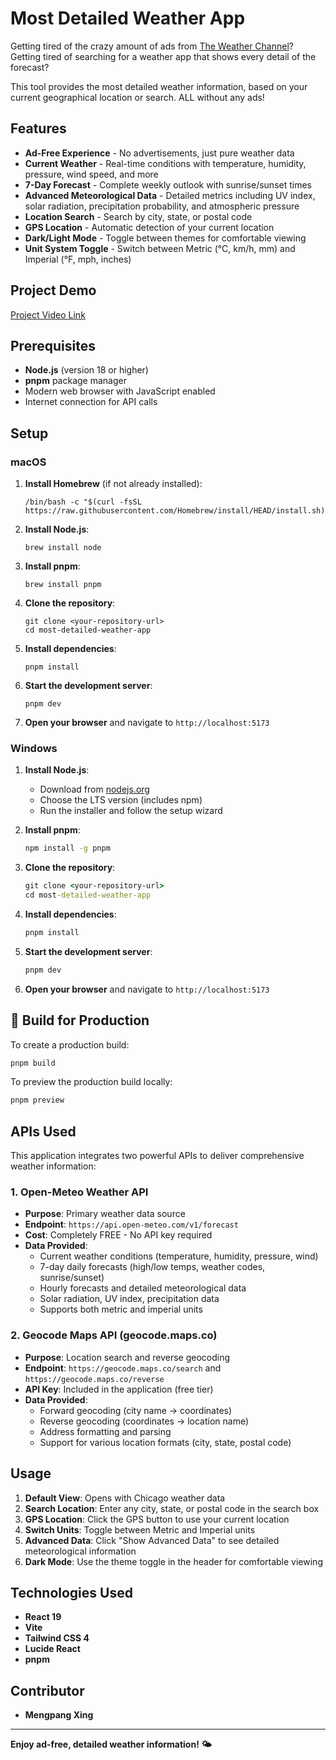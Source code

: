 # Most Detailed Weather App

Getting tired of the crazy amount of ads from [The Weather Channel](https://weather.com/)? Getting tired of searching for a weather app that shows every detail of the forecast? 

This tool provides the most detailed weather information, based on your current geographical location or search. ALL without any ads!

## Features

- **Ad-Free Experience** - No advertisements, just pure weather data
- **Current Weather** - Real-time conditions with temperature, humidity, pressure, wind speed, and more
- **7-Day Forecast** - Complete weekly outlook with sunrise/sunset times
- **Advanced Meteorological Data** - Detailed metrics including UV index, solar radiation, precipitation probability, and atmospheric pressure
- **Location Search** - Search by city, state, or postal code
- **GPS Location** - Automatic detection of your current location
- **Dark/Light Mode** - Toggle between themes for comfortable viewing
- **Unit System Toggle** - Switch between Metric (°C, km/h, mm) and Imperial (°F, mph, inches)


## Project Demo
[Project Video Link](https://northwestern.hosted.panopto.com/Panopto/Pages/Viewer.aspx?id=05006c52-4ecf-4d83-97a5-b342002dd07c)

## Prerequisites

- **Node.js** (version 18 or higher)
- **pnpm** package manager
- Modern web browser with JavaScript enabled
- Internet connection for API calls

## Setup

### macOS

1. **Install Homebrew** (if not already installed):
   ```
   /bin/bash -c "$(curl -fsSL https://raw.githubusercontent.com/Homebrew/install/HEAD/install.sh)"
   ```

2. **Install Node.js**:
   ```
   brew install node
   ```

3. **Install pnpm**:
   ```
   brew install pnpm
   ```

4. **Clone the repository**:
   ```
   git clone <your-repository-url>
   cd most-detailed-weather-app
   ```

5. **Install dependencies**:
   ```
   pnpm install
   ```

6. **Start the development server**:
   ```
   pnpm dev
   ```

7. **Open your browser** and navigate to `http://localhost:5173`

### Windows

1. **Install Node.js**:
   - Download from [nodejs.org](https://nodejs.org/)
   - Choose the LTS version (includes npm)
   - Run the installer and follow the setup wizard

2. **Install pnpm**:
   ```cmd
   npm install -g pnpm
   ```

3. **Clone the repository**:
   ```cmd
   git clone <your-repository-url>
   cd most-detailed-weather-app
   ```

4. **Install dependencies**:
   ```cmd
   pnpm install
   ```

5. **Start the development server**:
   ```cmd
   pnpm dev
   ```

6. **Open your browser** and navigate to `http://localhost:5173`

## 🔧 Build for Production

To create a production build:

```bash
pnpm build
```

To preview the production build locally:

```bash
pnpm preview
```

## APIs Used

This application integrates two powerful APIs to deliver comprehensive weather information:

### 1. Open-Meteo Weather API
- **Purpose**: Primary weather data source
- **Endpoint**: `https://api.open-meteo.com/v1/forecast`
- **Cost**: Completely FREE - No API key required
- **Data Provided**:
  - Current weather conditions (temperature, humidity, pressure, wind)
  - 7-day daily forecasts (high/low temps, weather codes, sunrise/sunset)
  - Hourly forecasts and detailed meteorological data
  - Solar radiation, UV index, precipitation data
  - Supports both metric and imperial units

### 2. Geocode Maps API (geocode.maps.co)
- **Purpose**: Location search and reverse geocoding
- **Endpoint**: `https://geocode.maps.co/search` and `https://geocode.maps.co/reverse`
- **API Key**: Included in the application (free tier)
- **Data Provided**:
  - Forward geocoding (city name → coordinates)
  - Reverse geocoding (coordinates → location name)
  - Address formatting and parsing
  - Support for various location formats (city, state, postal code)

## Usage

1. **Default View**: Opens with Chicago weather data
2. **Search Location**: Enter any city, state, or postal code in the search box
3. **GPS Location**: Click the GPS button to use your current location
4. **Switch Units**: Toggle between Metric and Imperial units
5. **Advanced Data**: Click "Show Advanced Data" to see detailed meteorological information
6. **Dark Mode**: Use the theme toggle in the header for comfortable viewing

## Technologies Used

- **React 19** 
- **Vite** 
- **Tailwind CSS 4** 
- **Lucide React** 
- **pnpm**

## Contributor

- **Mengpang Xing**

---

**Enjoy ad-free, detailed weather information! 🌤️**